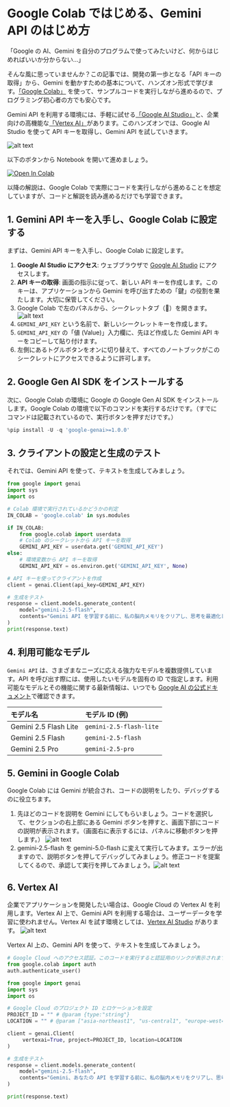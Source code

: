 # Google Colab ではじめる、Gemini API のはじめ方

「Google の AI、Gemini を自分のプログラムで使ってみたいけど、何からはじめればいいか分からない…」

そんな風に思っていませんか？この記事では、開発の第一歩となる「API キーの取得」から、Gemini を動かすための基本について、ハンズオン形式で学びます。[「Google Colab」](https://colab.research.google.com/) を使って、サンプルコードを実行しながら進めるので、プログラミング初心者の方でも安心です。

Gemini API を利用する環境には、手軽に試せる[「Google AI Studio」](https://aistudio.google.com/)と、企業向けの高機能な[「Vertex AI」](https://cloud.google.com/vertex-ai)があります。このハンズオンでは、Google AI Studio を使って API キーを取得し、Gemini API を試していきます。

![alt text](../assets/00-0-1.png)

以下のボタンから Notebook を開いて進めましょう。

[![Open In Colab](https://colab.research.google.com/assets/colab-badge.svg)](https://colab.research.google.com/github/kkitase/gemini-2.5-findy/blob/main/notebooks/00-jp-setup-and-authentication.ipynb)

以降の解説は、Google Colab で実際にコードを実行しながら進めることを想定していますが、コードと解説を読み進めるだけでも学習できます。

## 1. Gemini API キーを入手し、Google Colab に設定する

まずは、Gemini API キーを入手し、Google Colab に設定します。

1.  **Google AI Studio にアクセス**: ウェブブラウザで [Google AI Studio](https://aistudio.google.com/apikey) にアクセスします。
2.  **API キーの取得**: 画面の指示に従って、新しい API キーを作成します。このキーは、アプリケーションから Gemini を呼び出すための「鍵」の役割を果たします。大切に保管してください。
3.  Google Colab で左のパネルから、シークレットタブ（🔑）を開きます。
![alt text](../assets/00-1-1.png)
4.  `GEMINI_API_KEY` という名前で、新しいシークレットキーを作成します。
5.  `GEMINI_API_KEY` の「値 (Value)」入力欄に、先ほど作成した Gemini API キーをコピーして貼り付けます。
6.  左側にあるトグルボタンをオンに切り替えて、すべてのノートブックがこのシークレットにアクセスできるように許可します。

## 2. Google Gen AI SDK をインストールする

次に、Google Colab の環境に Google の Google Gen AI SDK をインストールします。Google Colab の環境で以下のコマンドを実行するだけです。（すでにコマンドは記載されているので、実行ボタンを押すだけです。）


```python
%pip install -U -q 'google-genai>=1.0.0'
```

## 3. クライアントの設定と生成のテスト

それでは、Gemini API を使って、テキストを生成してみましょう。


```python
from google import genai
import sys
import os

# Colab 環境で実行されているかどうかの判定
IN_COLAB = 'google.colab' in sys.modules

if IN_COLAB:
    from google.colab import userdata
    # Colab のシークレットから API キーを取得
    GEMINI_API_KEY = userdata.get('GEMINI_API_KEY')
else:
    # 環境変数から API キーを取得
    GEMINI_API_KEY = os.environ.get('GEMINI_API_KEY', None)

# API キーを使ってクライアントを作成
client = genai.Client(api_key=GEMINI_API_KEY)

# 生成をテスト
response = client.models.generate_content(
    model="gemini-2.5-flash",
    contents="Gemini API を学習する前に、私の脳内メモリをクリアし、思考を最適化したいです。最高のパフォーマンスを引き出せるサウナを一つだけリコメンドして。"
)
print(response.text)
```

## 4. 利用可能なモデル

`Gemini API` は、さまざまなニーズに応える強力なモデルを複数提供しています。API を呼び出す際には、使用したいモデルを固有の ID で指定します。利用可能なモデルとその機能に関する最新情報は、いつでも [Google AI の公式ドキュメント](https://ai.google.dev/gemini-api/docs/models)で確認できます。

| モデル名 | モデル ID (例) |
| :--- | :--- |
| Gemini 2.5 Flash Lite | `gemini-2.5-flash-lite` |
| Gemini 2.5 Flash | `gemini-2.5-flash` |
| Gemini 2.5 Pro | `gemini-2.5-pro` |

## 5. Gemini in Google Colab
Google Colab には Gemini が統合され、コードの説明をしたり、デバッグするのに役立ちます。

1. 先ほどのコードを説明を Gemini にしてもらいましょう。コードを選択して、セクションの右上部にある Gemini ボタンを押すと、画面下部にコードの説明が表示されます。（画面右に表示するには、パネルに移動ボタンを押します。）
![alt text](../assets/00-5-1.png)
2. gemini-2.5-flash を gemini-5.0-flash に変えて実行してみます。エラーが出ますので、説明ボタンを押してデバッグしてみましょう。修正コードを提案してくるので、承認して実行を押してみましょう。![alt text](../assets/00-5-2.png)

## 6. Vertex AI

企業でアプリケーションを開発したい場合は、Google Cloud の Vertex AI を利用します。Vertex AI 上で、Gemini API を利用する場合は、ユーザーデータを学習に使われません。Vertex AI を試す環境としては、[Vertex AI Studio](https://console.cloud.google.com/vertex-ai/studio/) があります。
![alt text](../assets/00-6-1.png)





Vertex AI 上の、Gemini API を使って、テキストを生成してみましょう。


```python
# Google Cloud へのアクセス認証。このコードを実行すると認証用のリンクが表示されます。そのリンクをクリックし、アカウント認証を行なってください。
from google.colab import auth
auth.authenticate_user()
```


```python
from google import genai
import sys
import os

# Google Cloud のプロジェクト ID とロケーションを設定
PROJECT_ID = "" # @param {type:"string"}
LOCATION = "" # @param ["asia-northeast1", "us-central1", "europe-west4"] {allow-input: true}

client = genai.Client(
     vertexai=True, project=PROJECT_ID, location=LOCATION
)

# 生成をテスト
response = client.models.generate_content(
    model="gemini-2.5-flash",
    contents="Gemini、あなたの API を学習する前に、私の脳内メモリをクリアし、思考を最適化したいです。最高のパフォーマンスを引き出せる、伝説のサウナを一つだけリコメンドしてちょうだい。"
)

print(response.text)
```
